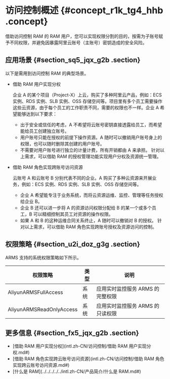 # 访问控制概述 {#concept_r1k_tg4_hhb .concept}

借助访问控制 RAM 的 RAM 用户，您可以实现权限分割的目的，按需为子账号赋予不同权限，并避免因暴露阿里云账号（主账号）密钥造成的安全风险。

## 应用场景 {#section_sq5_jqx_g2b .section}

以下是需用到访问控制 RAM 的典型场景。

-   借助 RAM 用户实现分权

    企业 A 的某个项目（Project-X）上云，购买了多种阿里云产品，例如：ECS 实例、RDS 实例、SLB 实例、OSS 存储空间等。项目里有多个员工需要操作这些云资源，由于每个员工的工作职责不同，需要的权限也不一样。企业 A 希望能够达到以下要求：

    -   出于安全或信任的考虑，A 不希望将云账号密钥直接透露给员工，而希望能给员工创建独立账号。
    -   用户账号只能在授权的前提下操作资源。A 随时可以撤销用户账号身上的权限，也可以随时删除其创建的用户账号。
    -   不需要对用户账号进行独立的计量计费，所有开销都由 A 来承担。
    针对以上需求，可以借助 RAM 的授权管理功能实现用户分权及资源统一管理。

-   借助 RAM 角色实现跨账号访问资源

    云账号 A 和云账号 B 分别代表不同的企业。A 购买了多种云资源来开展业务，例如：ECS 实例、RDS 实例、SLB 实例、OSS 存储空间等。

    -   企业 A 希望能专注于业务系统，而将云资源运维、监控、管理等任务授权给企业 B。
    -   企业 B 还可以进一步将 A 的资源访问权限分配给 B 的某一个或多个员工，B 可以精细控制其员工对资源的操作权限。
    -   如果 A 和 B 的这种运维合同关系终止，A 随时可以撤销对 B 的授权。
    针对以上需求，可以借助 RAM 角色实现跨账号授权及资源访问的控制。


## 权限策略 {#section_u2i_doz_g3g .section}

ARMS 支持的系统权限策略如下所示。

|权限策略|类型|说明|
|----|--|--|
|AliyunARMSFullAccess|系统|应用实时监控服务 ARMS 的完整权限|
|AliyunARMSReadOnlyAccess|系统|应用实时监控服务 ARMS 的只读权限|

## 更多信息 {#section_fx5_jqx_g2b .section}

-   [借助 RAM 用户实现分权](intl.zh-CN/访问控制/借助 RAM 用户实现分权.md#)
-   [借助 RAM 角色实现跨云账号访问资源](intl.zh-CN/访问控制/借助 RAM 角色实现跨云账号访问资源.md#)
-   [什么是 RAM](../../../../../intl.zh-CN/产品简介/什么是 RAM.md#)


